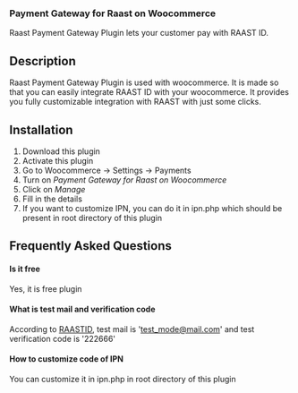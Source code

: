 ### Payment Gateway for Raast on Woocommerce ###


Raast Payment Gateway Plugin lets your customer pay with RAAST ID.

## Description ##
Raast Payment Gateway Plugin is used with woocommerce. It is made so that you can easily integrate RAAST ID with your woocommerce. It provides you fully customizable integration with RAAST with just some clicks. 

## Installation ##
1. Download this plugin
2. Activate this plugin
3. Go to Woocommerce -> Settings -> Payments
4. Turn on *Payment Gateway for Raast on Woocommerce*
5. Click on *Manage*
6. Fill in the details
7. If you want to customize IPN, you can do it in ipn.php which should be present in root directory of this plugin

## Frequently Asked Questions ##
#### Is it free ####
Yes, it is free plugin
#### What is test mail and verification code ####
According to [RAASTID](https://www.raastid.com/api-documentation), test mail is \'test_mode@mail.com\' and test verification code is \'222666\'
#### How to customize code of IPN ####
You can customize it in ipn.php in root directory of this plugin